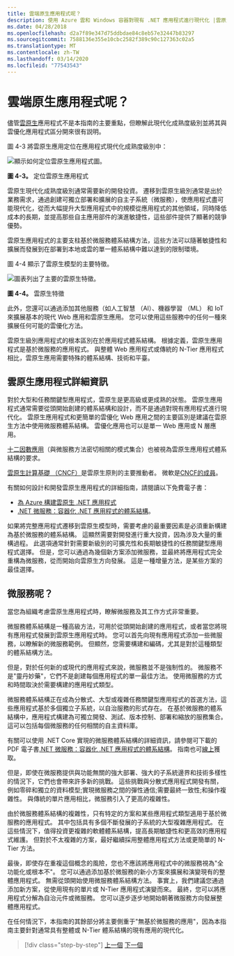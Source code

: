 ```yaml
---
title: 雲端原生應用程式呢？
description: 使用 Azure 雲和 Windows 容器對現有 .NET 應用程式進行現代化 |雲原生應用程式呢？
ms.date: 04/28/2018
ms.openlocfilehash: d2a7f89e347d75ddbdae84c8eb57e32447b83297
ms.sourcegitcommit: 7588136e355e10cbc2582f389c90c127363c02a5
ms.translationtype: MT
ms.contentlocale: zh-TW
ms.lasthandoff: 03/14/2020
ms.locfileid: "77543543"
---
```

# <a name="what-about-cloud-native-applications"></a>雲端原生應用程式呢？

儘管[雲原生](https://azure.microsoft.com/overview/cloudnative/)應用程式不是本指南的主要重點，但瞭解此現代化成熟度級別並將其與雲優化應用程式區分開來很有説明。

圖 4-3 將雲原生應用定位在應用程式現代化成熟度級別中：

![顯示如何定位雲原生應用程式圖。](./media/what-about-cloud-native-applications/positioning-cloud-native-applications.png)

**圖 4-3。** 定位雲原生應用程式

雲原生現代化成熟度級別通常需要新的開發投資。 遷移到雲原生級別通常是出於業務需求，通過創建可獨立部署和擴展的自主子系統（微服務），使應用程式盡可能現代化，從而大幅提升大型應用程式中的規模從應用程式的其他領域，同時降低成本的長期，並提高那些自主應用部件的演進敏捷性，這些部件提供了顯著的競爭優勢。

雲原生應用程式的主要支柱基於微服務體系結構方法，這些方法可以隨著敏捷性和擴展而發展到在部署到本地或雲的單一體系結構中難以達到的限制環境。

圖 4-4 顯示了雲原生模型的主要特徵。

![圖表列出了主要的雲原生特徵。](./media/what-about-cloud-native-applications/cloud-native-characteristics.png)

**圖 4-4。** 雲原生特徵

此外，您還可以通過添加其他服務（如人工智慧 （AI）、機器學習 （ML） 和 IoT 來擴展基本的現代 Web 應用和雲原生應用。 您可以使用這些服務中的任何一種來擴展任何可能的雲優化方法。

雲原生級別應用程式的根本區別在於應用程式體系結構。 根據定義，雲原生應用程式是基於微服務的應用程式。 與整體 Web 應用程式或傳統的 N-Tier 應用程式相比，雲原生應用需要特殊的體系結構、技術和平臺。

## <a name="cloud-native-applications-details"></a>雲原生應用程式詳細資訊

對於大型和任務關鍵型應用程式，雲原生是更高級或更成熟的狀態。 雲原生應用程式通常需要從頭開始創建的體系結構和設計，而不是通過對現有應用程式進行現代化。 雲原生應用程式和更簡單的雲優化 Web 應用之間的主要區別是建議在雲原生方法中使用微服務體系結構。 雲優化應用也可以是單一 Web 應用或 N 層應用。

[十二因數應用](https://12factor.net/)（與微服務方法密切相關的模式集合）也被視為雲原生應用程式體系結構的要求。

[雲原生計算基礎 （CNCF）](https://www.cncf.io/)是雲原生原則的主要推動者。 微軟是[CNCF的成員](https://azure.microsoft.com/blog/announcing-cncf/)。

有關如何設計和開發雲原生應用程式的詳細指南，請閱讀以下免費電子書：

* [為 Azure 構建雲原生 .NET 應用程式](../../cloud-native/introduction.md)
* [.NET 微服務：容器化 .NET 應用程式的體系結構](../../microservices/index.md)。

如果將完整應用程式遷移到雲原生模型時，需要考慮的最重要因素是必須重新構建為基於微服務的體系結構。 這顯然需要對開發進行重大投資，因為涉及大量的重構過程。 此選項通常針對需要新級別的可擴充性和長期敏捷性的任務關鍵型應用程式選擇。 但是，您可以通過為幾個新方案添加微服務，並最終將應用程式完全重構為微服務，從而開始向雲原生方向發展。 這是一種增量方法，是某些方案的最佳選擇。

## <a name="what-about-microservices"></a>微服務呢？

當您為組織考慮雲原生應用程式時，瞭解微服務及其工作方式非常重要。

微服務體系結構是一種高級方法，可用於從頭開始創建的應用程式，或者當您將現有應用程式發展到雲原生應用程式時。 您可以首先向現有應用程式添加一些微服務，以瞭解新的微服務範例。 但顯然，您需要構建和編碼，尤其是對於這種類型的體系結構方法。

但是，對於任何新的或現代的應用程式來說，微服務並不是強制性的。 微服務不是"靈丹妙藥"，它們不是創建每個應用程式的單一最佳方法。 使用微服務的方式和時間取決於需要構建的應用程式類型。

微服務體系結構正在成為分散式、大型或複雜任務關鍵型應用程式的首選方法，這些應用程式基於多個獨立子系統，以自治服務的形式存在。 在基於微服務的體系結構中，應用程式構建為可獨立開發、測試、版本控制、部署和縮放的服務集合。 這可以包括每個微服務的任何相關的自主資料庫。

有關可以使用 .NET Core 實現的微服務體系結構的詳細資訊，請參閱可下載的 PDF 電子書[.NET 微服務：容器化 .NET 應用程式的體系結構](https://aka.ms/microservicesebook)。 指南也可[線上](../../microservices/index.md)獲取。

但是，即使在微服務提供與功能無關的強大部署、強大的子系統邊界和技術多樣性的情況下，它們也會帶來許多新的挑戰。 這些挑戰與分散式應用程式開發有關，例如零碎和獨立的資料模型;實現微服務之間的彈性通信;需要最終一致性;和操作複雜性。 與傳統的單片應用相比，微服務引入了更高的複雜性。

由於微服務體系結構的複雜性，只有特定的方案和某些應用程式類型適用于基於微服務的應用程式。 其中包括具有多個不斷發展的子系統的大型複雜應用程式。 在這些情況下，值得投資更複雜的軟體體系結構，提高長期敏捷性和更高效的應用程式維護。 但對於不太複雜的方案，最好繼續採用整體應用程式方法或更簡單的 N-Tier 方法。

最後，即使存在重複這個概念的風險，您也不應該將應用程式中的微服務視為"全功能化或根本不"。 您可以通過添加基於微服務的新小方案來擴展和演變現有的整體應用程式。 無需從頭開始使用微服務體系結構方法。 事實上，我們建議您通過添加新方案，從使用現有的單片或 N-Tier 應用程式演變而來。 最終，您可以將應用程式分解為自治元件或微服務。 您可以逐步逐步地開始朝著微服務方向發展整體應用程式。

在任何情況下，本指南的其餘部分將主要側重于"無基於微服務的應用"，因為本指南主要針對通常具有整體或 N-Tier 體系結構的現有應用的現代化。

> [!div class="step-by-step"]
> [上一個](microsoft-technologies-in-cloud-optimized-applications.md)
> [下一個](deploy-existing-net-apps-as-windows-containers.md)
